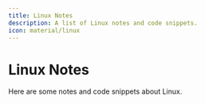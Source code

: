 ```yaml
---
title: Linux Notes
description: A list of Linux notes and code snippets.
icon: material/linux
---
```


# Linux Notes
Here are some notes and code snippets about Linux.
